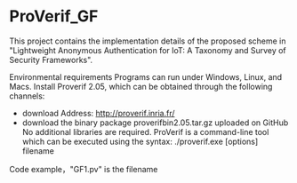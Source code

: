 # ProVerif_GF
This project contains the implementation details of the proposed scheme in "Lightweight Anonymous Authentication for IoT: A Taxonomy and Survey of Security Frameworks".

Environmental requirements
Programs can run under Windows, Linux, and Macs. 
Install Proverif 2.05, which can be obtained through the following channels:
- download Address: http://proverif.inria.fr/
- download the binary package proverifbin2.05.tar.gz uploaded on GitHub
No additional libraries are required. 
ProVerif is a command-line tool which can be executed using the syntax:
           ./proverif.exe [options] filename

Code example，"GF1.pv" is the filename
